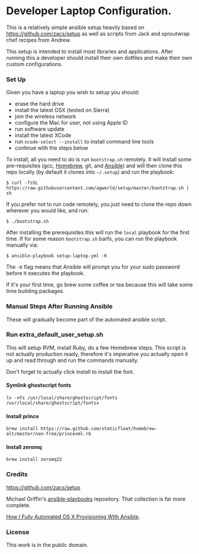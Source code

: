 # Developer Laptop Configuration.

This is a relatively simple ansible setup heavily based on
https://github.com/zacs/setup as well as scripts from Jack and
sproutwrap chef recipes from Andrew.

This setup is intended to install most libraries and applications. After
running this a developer should install their own dotfiles and make
their own custom configurations.

### Set Up

Given you have a laptop you wish to setup you should:

* erase the hard drive
* install the latest OSX (tested on Sierra)
* join the wireless network
* configure the Mac for user, not using Apple ID
* run software update
* install the latest XCode
* run `xcode-select --install` to install command line tools
* continue with the steps below

To install, all you need to do is run `bootstrap.sh` remotely. It will install some pre-requisites (gcc,
[Homebrew](http://brew.sh/), git, and [Ansible](http://docs.ansible.com/)) and will then clone this repo locally (by default it clones into `~/.setup`) and run the playbook:

    $ curl -fsSL https://raw.githubusercontent.com/agworld/setup/master/bootstrap.sh | sh

If you prefer not to run code remotely, you just need to clone the repo down wherever you would like, and run:

    $ ./bootstrap.sh

After installing the prerequisites this will run the `local` playbook
for the first time. If for some reason `bootstrap.sh` barfs, you can run the playbook manually via:

    $ ansible-playbook setup-laptop.yml -K

The `-K` flag means that Ansible will prompt you for your sudo password
before it executes the playbook.

If it's your first time, go brew some coffee or tea because this will
take some time building packages.

### Manual Steps After Running Ansible

These will gradually become part of the automated ansible script.

### Run extra_default_user_setup.sh

This will setup RVM, install Ruby, do a few Homebrew steps.  This script is not actually production ready, therefore it's imperative you actually open it up and read through and run the commands manually.

Don't forget to actually click install to install the font.

#### Symlink ghostscript fonts
    ln -nfs /usr/local/share/ghostscript/fonts /usr/local/share/ghostscript/fontsx

#### Install prince
    brew install https://raw.github.com/staticfloat/homebrew-alt/master/non-free/princexml.rb

#### Install zeromq
    brew install zeromq22

### Credits

https://github.com/zacs/setup

Michael Griffin's [ansible-playbooks](https://github.com/MWGriffin/ansible-playbooks)
repository. That collection is far more complete.

[How I Fully Automated OS X Provisioning With
Ansible](http://il.luminat.us/blog/2014/04/19/how-i-fully-automated-os-x-with-ansible/).

### License

This work is in the public domain.
